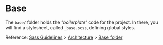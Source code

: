 # Base

The `base/` folder holds the _"boilerplate"_ code for the project. In there, you will find a stylesheet, called `_base.scss`, defining global styles.

Reference: [Sass Guidelines](http://sass-guidelin.es/) > [Architecture](http://sass-guidelin.es/#architecture) > [Base folder](http://sass-guidelin.es/#base-folder)
